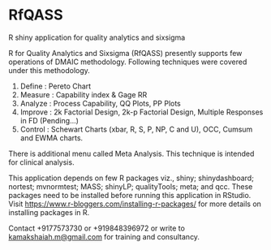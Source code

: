 # RfQASS
R shiny application for quality analytics and sixsigma

R for Quality Analytics and Sixsigma (RfQASS) presently supports few operations of DMAIC methodology. Following techniques were covered under this methodology. 

1. Define : Pereto Chart
2. Measure : Capability index & Gage RR
3. Analyze : Process Capability, QQ Plots, PP Plots
4. Improve : 2k Factorial Design, 2k-p Factorial Design, Multiple Responses in FD (Pending...) 
5. Control : Schewart Charts (xbar, R, S, P, NP, C and U), OCC, Cumsum and EWMA charts. 

There is additional menu called Meta Analysis. This technique is intended for clinical analysis. 

This application depends on few R packages viz., shiny; shinydashboard; nortest; mvnormtest; MASS; shinyLP; qualityTools; meta;  and qcc. These packages need to be installed before running this application in RStudio. Visit https://www.r-bloggers.com/installing-r-packages/ for more details on installing packages in R. 

Contact +9177573730 or +919848396972 or write to kamakshaiah.m@gmail.com for training and consultancy. 
